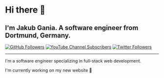 # Hi there 👋

## I'm Jakub Gania. A software engineer from Dortmund, Germany.

[![GitHub Followers](https://img.shields.io/github/followers/jakubgania?label=GitHub%20Followers!&style=social)](https://github.com/jakubgania)
[![YouTube Channel Subscribers](https://img.shields.io/youtube/channel/subscribers/UCpRXjQ_FgRfAqP6uIsA7UEQ?label=YouTube%20Subscribers!&style=social)](https://www.youtube.com/channel/UCpRXjQ_FgRfAqP6uIsA7UEQ?sub_confirmation=1)
[![Twitter Followers](https://img.shields.io/twitter/follow/jakubgania?label=Twitter%20Followers!&style=social)](https://twitter.com/intent/follow?screen_name=jakubgania)

---

I'm a software engineer specializing in full-stack web development.

I'm currently working on my new website :rocket:

<!--
**jakubgania/jakubgania** is a ✨ _special_ ✨ repository because its `README.md` (this file) appears on your GitHub profile.

Here are some ideas to get you started:

- 🔭 I’m currently working on ...
- 🌱 I’m currently learning ...
- 👯 I’m looking to collaborate on ...
- 🤔 I’m looking for help with ...
- 💬 Ask me about ...
- 📫 How to reach me: ...
- 😄 Pronouns: ...
- ⚡ Fun fact: ...
-->
